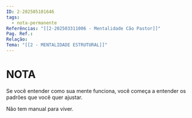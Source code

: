 ```yaml
---
ID: 2-202505101646
tags:
  - nota-permanente
Referências: "[[2-202503311006 - Mentalidade Cão Pastor]]"
Pag. Ref.: 
Relação: 
Tema: "[[2 - MENTALIDADE ESTRUTURAL]]"
---
```

# NOTA 

Se você entender como sua mente funciona, você começa a entender os padrões que você quer ajustar.

Não tem manual para viver.

